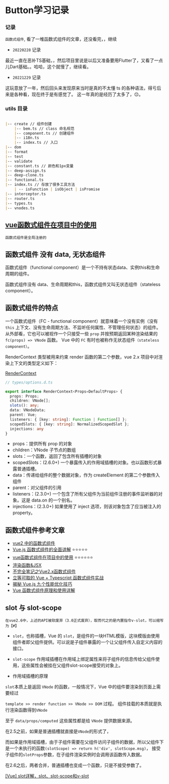 # Button学习记录


### 记录

`函数式组件`, 看了一堆函数式组件的文章，还没看完，，继续

- `20220228` 记录

最近一直在恶补TS基础，，然后项目里说是以后又准备要用Flutter了，又看了一点儿Dart基础。。哈哈，这个就慢了，继续看。

- `20221229` 记录

这玩意放了一年，然后回头来发现原来当时是真的不太懂 ts 的各种语法，得亏后来是各种看，现在终于是有感觉了。
这一年真的是经历了太多了，😔。


### utils 目录

```markdown

|-- create // 组件创建
    |-- bem.ts // class 命名规范
    |-- component.ts // 创建组件
    |-- i18n.ts
    |-- index.ts // 入口
|-- dom
|-- format
|-- test
|-- validate
|-- constant.ts // 颜色和1px变量
|-- deep-assign.ts
|-- deep-clone.ts
|-- functional.ts
|-- index.ts // 存放了很多工具方法
    | -- isFunction | isObject | isPromise
|-- interceptor.ts
|-- router.ts
|-- types.ts
|-- vnodes.ts

```

## [vue函数式组件在项目中的使用](https://www.cnblogs.com/coder--wang/p/15079261.html)

`函数式组件是全局注册的`


## 函数式组件 没有 data, 无状态组件
函数式组件（functional component）是一个不持有状态data、实例this和生命周期的组件。

函数式组件没有 data、生命周期和this，函数式组件又叫无状态组件（stateless component）。




## 函数式组件的特点
一个函数式组件（FC - functional component）就意味着一个没有实例（没有 `this` 上下文、没有生命周期方法、不监听任何属性、不管理任何状态）的组件。
从外部看，它也可以被视作一个只接受一些 `prop` 并按预期返回某种渲染结果的 `fc(props) => VNode` 函数。 Vue 中的 `FC` 有时也被称作无状态组件`（stateless component）`。


RenderContext 类型被用来约束 render 函数的第二个参数，vue 2.x 项目中对渲染上下文的类型定义如下：

[RenderContext](https://github.com/vuejs/vue/blob/c52427b0d2c1d203deea6eb69f2b4b181d56022c/types/options.d.ts#L137)

```typescript
// types/options.d.ts 

export interface RenderContext<Props=DefaultProps> {
  props: Props;
  children: VNode[];
  slots(): any;
  data: VNodeData;
  parent: Vue;
  listeners: { [key: string]: Function | Function[] };
  scopedSlots: { [key: string]: NormalizedScopedSlot };
  injections: any
}
```

- props：提供所有 prop 的对象
- children：VNode 子节点的数组
- slots：一个函数，返回了包含所有插槽的对象
- scopedSlots：(2.6.0+) 一个暴露传入的作用域插槽的对象。也以函数形式暴露普通插槽。
- data：传递给组件的整个数据对象，作为 createElement 的第二个参数传入组件
- parent：对父组件的引用
- listeners：(2.3.0+) 一个包含了所有父组件为当前组件注册的事件监听器的对象。这是 data.on 的一个别名。
- injections：(2.3.0+) 如果使用了 inject 选项，则该对象包含了应当被注入的 property。






## 函数式组件参考文章
- [vue2 中的函数式组件](https://segmentfault.com/a/1190000040159888)
- [Vue.js 函数式组件的全面讲解](http://www.codebaoku.com/it-js/it-js-226807.html) ⭐️⭐️⭐️⭐️⭐️
- [vue函数式组件在项目中的使用](https://www.cnblogs.com/coder--wang/p/15079261.html) ⭐️⭐️⭐️⭐️⭐️⭐️
- [渲染函数&JSX](https://cn.vuejs.org/v2/guide/render-function.html)
- [不完全笔记之Vue2.x函数式组件](https://juejin.cn/post/6983333333858009125)
- [立等可取的 Vue + Typescript 函数式组件实战](https://juejin.cn/post/6886297504561037325)
- [揭秘 Vue.js 九个性能优化技巧](https://juejin.cn/post/6922641008106668045#heading-0)
- [Vue 函数式组件原理和使用详解](https://blog.csdn.net/weixin_41275295/article/details/100189869)


## slot 与 slot-scope

`在vue2.6中，上述的API被软废弃（3.0正式废弃），取而代之的是内置指令v-slot，可以缩写为【#】`

- `slot`，也称插槽，Vue 的 `slot`，是组件的一块HTML模版，这块模版由使用组件者即父组件提供。可以说是子组件暴露的一个让父组件传入自定义内容的接口。

- `slot-scope` 作用域插槽在作用域上绑定属性来将子组件的信息传给父组件使用，这些属性会被挂在父组件slot-scope接受的对象上。


- 作用域插槽的原理
  
`slot`本质上是返回 `VNode` 的函数，一般情况下，Vue 中的组件要渲染到页面上需要经过

`template >> render function >> VNode >> DOM` 过程。 组件挂载的本质就是执行渲染函数得到`VNode`

至于 `data/props/computed` 这些属性都是给 `VNode` 提供数据来源。


在2.5之前，如果是普通插槽就直接是`VNode`的形式了，

而如果是作用域插槽，由于子组件需要在父组件访问子组件的数据，所以父组件下是一个未执行的函数`(slotScope) => return h('div', slotScope.msg)`，
接受子组件的`slotProps`参数，在子组件渲染实例时会调用该函数传入数据。

在2.6之后，两者合并，普通插槽也变成一个函数，只是不接受参数了。




[[Vue] slot详解，slot、slot-scope和v-slot](https://juejin.cn/post/6844903817746628615)



